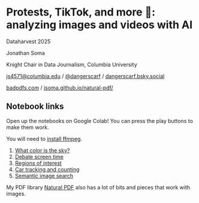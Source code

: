 # Protests, TikTok, and more 🎥: analyzing images and videos with AI

Dataharvest 2025

Jonathan Soma

Knight Chair in Data Journalism, Columbia University

[js4571@columbia.edu](mailto:js4571@columbia.edu) / [@dangerscarf](https://twitter.com/dangerscarf) / [dangerscarf.bsky.social](https://bsky.app/profile/dangerscarf.bsky.social)

[badpdfs.com](https://badpdfs.com/) / [jsoma.github.io/natural-pdf/](https://jsoma.github.io/natural-pdf/)

## Notebook links

Open up the notebooks on Google Colab! You can press the play buttons to make them work.

You will need to [install ffmpeg](https://chatgpt.com/share/6831bc33-4904-800d-b6c0-2800a7f875ab).

1. [What color is the sky?](https://colab.research.google.com/github/jsoma/dataharvest25-ai-images-video/blob/main/01-What%20color%20is%20the%20sky.ipynb)
2. [Debate screen time](https://colab.research.google.com/github/jsoma/dataharvest25-ai-images-video/blob/main/02-Debate%20screen%20time.ipynb)
3. [Regions of interest](https://colab.research.google.com/github/jsoma/dataharvest25-ai-images-video/blob/main/03-Regions%20of%20interest.ipynb)
4. [Car tracking and counting](https://colab.research.google.com/github/jsoma/dataharvest25-ai-images-video/blob/main/04-Car%20Tracking%20and%20Counting.ipynb)
5. [Semantic image search](https://colab.research.google.com/github/jsoma/dataharvest25-ai-images-video/blob/main/05-Semantic%20search.ipynb)

My PDF library [Natural PDF](https://jsoma.github.io/natural-pdf/) also has a lot of bits and pieces that work with images.